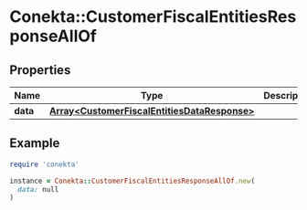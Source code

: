 # Conekta::CustomerFiscalEntitiesResponseAllOf

## Properties

| Name | Type | Description | Notes |
| ---- | ---- | ----------- | ----- |
| **data** | [**Array&lt;CustomerFiscalEntitiesDataResponse&gt;**](CustomerFiscalEntitiesDataResponse.md) |  | [optional] |

## Example

```ruby
require 'conekta'

instance = Conekta::CustomerFiscalEntitiesResponseAllOf.new(
  data: null
)
```

